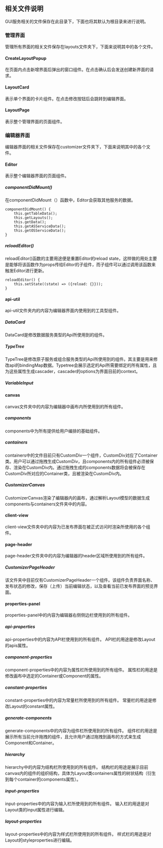 ## 相关文件说明

GUI服务相关的文件保存在此目录下，下面也将其默认为根目录来进行说明。

### 管理界面

管理所有界面的相关文件保存在layouts文件夹下，下面来说明其中的各个文件。

#### CreateLayoutPopup

在页面内点击新增界面后弹出的窗口组件。在点击确认后会发送创建新界面的请求。

#### LayoutCard

表示单个界面的卡片组件。在点击修改按钮后会跳转到编辑界面。

#### LayoutPage

表示整个管理界面的页面组件。

### 编辑器界面

编辑器界面的相关文件保存在customizer文件夹下，下面来说明其中的各个文件。

#### Editor

表示整个编辑器界面的页面组件。

##### componentDidMount()

在componentDidMount（）函数中，Editor会获取其他服务的数据。

```
componentDidMount() {  
    this.getTableData();  
    this.getLayouts();  
    this.getData();  
    this.getASServiceData();  
    this.getOSServiceData();  
}
```

##### reloadEditor()

reloadEditor()函数的主要用途便是重置Editor的reload state，这样做的用处主要是能够将该函数作为props传给Editor的子组件，而子组件可以通过调用该函数来触发Editor进行更新。

```
reloadEditor() {  
    this.setState((state) => ({reload: {}}));  
}
```

#### api-util

api-util文件夹内的内容为编辑器界面内使用到的工具型组件。

##### DataCard

DataCard是修改数据服务类型的Api所使用到的组件。

##### TypeTree

TypeTree是修改原子服务或组合服务类型的Api所使用到的组件。其主要是用来修改api的bindingMap数据。Typetree会展示选定的Api所需要绑定的所有属性，且为这些属性生成cascader，cascader的options为界面目前的context。

##### VariableInput

#### canvas

canvas文件夹中的内容为编辑器中画布内所使用到的所有组件。

##### components

components中为所有提供给用户编排的基础组件。

##### containers

containers中的文件目前只有CustomDiv一个组件，CustomDiv对应了Container类。用户可以通过拖拽生成CustomDiv，且components内的所有组件必须被保存、渲染在CustomDiv内。通过拖拽生成的components数据将会被保存在CustomDiv所对应的Container类，且被渲染在CustomDiv内。

##### CustomizerCanvas

CustomizerCanvas渲染了编辑器内的画布，通过解析Layout模型的数据生成components与containers文件夹中的内容。

#### client-view

client-view文件夹中的内容为已发布界面在被正式访问时渲染所使用的各个组件。

#### page-header

page-header文件夹中的内容为编辑器的header区域所使用到的所有组件。

##### CustomizerPageHeader

该文件夹中目前仅有CustomizerPageHeader一个组件。该组件负责界面名称、发布状态的修改，保存（上传）当前编辑状态，以及查看当前已发布界面的预览界面。

#### properties-panel

properties-panel中的内容为编辑器右侧侧边栏使用到的所有组件。

##### api-properties

api-properties中的内容为API栏使用到的所有组件。
API栏的用途是修改Layout的apis属性。

##### component-properties

component-properties中的内容为属性栏所使用到的所有组件。
属性栏的用途是修改画布中选定的Container或Component的属性。

##### constant-properties

constant-properties中的内容为常量栏所使用到的所有组件。
常量栏的用途是修改Layout的constant属性。

##### generate-components

generate-components中的内容为组件栏所使用到的所有组件。
组件栏的用途是展示所有当前允许拖拽的组件，且允许用户通过拖拽到画布的方式来生成Component和Container。

##### hierarchy

hierarchy中的内容为结构栏所使用到的所有组件。
结构栏的用途是展示目前canvas内的组件的组织结构，具体为Layout类containers属性的树状结构（衍生到每个container的components属性）。

##### input-properties

input-properties中的内容为输入栏所使用到的所有组件。
输入栏的用途是对Layout类的input属性进行编辑。

##### layout-properties

layout-properties中的内容为样式栏所使用到的所有组件。
样式栏的用途是对Layout的styleproperties进行编辑。
